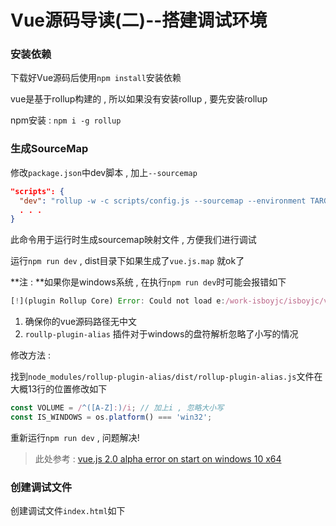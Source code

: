 # Vue源码导读(二)--搭建调试环境



### 安装依赖

下载好Vue源码后使用`npm install`安装依赖

vue是基于rollup构建的 , 所以如果没有安装rollup , 要先安装rollup

npm安装 : `npm i -g rollup`



### 生成SourceMap

修改`package.json`中dev脚本 , 加上`--sourcemap` 

```json
"scripts": {
  "dev": "rollup -w -c scripts/config.js --sourcemap --environment TARGET:web-full-dev"
  . . .
}
```

此命令用于运行时生成sourcemap映射文件 , 方便我们进行调试

运行`npm run dev` , dist目录下如果生成了`vue.js.map` 就ok了



**注 : **如果你是windows系统 , 在执行`npm run dev`时可能会报错如下

```js
[!](plugin Rollup Core) Error: Could not load e:/work-isboyjc/isboyjc/vue/src/core/config (imported by e:\work-isboyjc\isboyjc\vue\src\platforms\web\entry-runtime-with-compiler.js): ENOENT: no such file or directory, open 'e:\work-isboyjc\isboyjc\vue\src\core\config'
```

1. 确保你的vue源码路径无中文
2.  `roullp-plugin-alias` 插件对于windows的盘符解析忽略了小写的情况

修改方法 : 

找到`node_modules/rollup-plugin-alias/dist/rollup-plugin-alias.js`文件在大概13行的位置修改如下

```js
const VOLUME = /^([A-Z]:)/i; // 加上i , 忽略大小写
const IS_WINDOWS = os.platform() === 'win32';
```

重新运行`npm run dev` , 问题解决!



> 此处参考 : [vue.js 2.0 alpha error on start on windows 10 x64](https://github.com/vuejs/vue/issues/2771#issuecomment-446090852)





### 创建调试文件

创建调试文件`index.html`如下

```html

```











